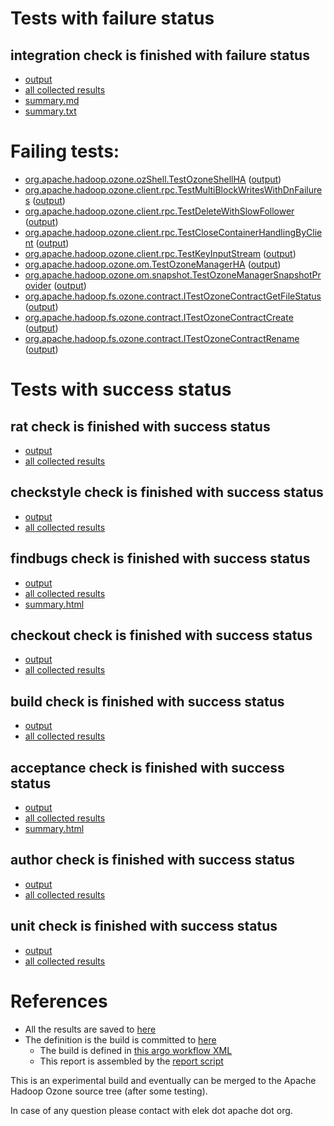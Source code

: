 # Tests with failure status

## integration check is finished with failure status

   * [output](https://raw.githubusercontent.com/elek/ozone-ci-q4/master/pr/pr-hdds-1985-wgmpk/integration/output.log)
   * [all collected results](https://github.com/elek/ozone-ci-q4/tree/master/pr/pr-hdds-1985-wgmpk/integration)
   * [summary.md](https://github.com/elek/ozone-ci-q4/tree/master/pr/pr-hdds-1985-wgmpk/integration/summary.md)
   * [summary.txt](https://github.com/elek/ozone-ci-q4/tree/master/pr/pr-hdds-1985-wgmpk/integration/summary.txt)

# Failing tests: 

 * [org.apache.hadoop.ozone.ozShell.TestOzoneShellHA](hadoop-ozone/integration-test/org.apache.hadoop.ozone.ozShell.TestOzoneShellHA.txt) ([output](hadoop-ozone/integration-test/org.apache.hadoop.ozone.ozShell.TestOzoneShellHA-output.txt))
 * [org.apache.hadoop.ozone.client.rpc.TestMultiBlockWritesWithDnFailures](hadoop-ozone/integration-test/org.apache.hadoop.ozone.client.rpc.TestMultiBlockWritesWithDnFailures.txt) ([output](hadoop-ozone/integration-test/org.apache.hadoop.ozone.client.rpc.TestMultiBlockWritesWithDnFailures-output.txt))
 * [org.apache.hadoop.ozone.client.rpc.TestDeleteWithSlowFollower](hadoop-ozone/integration-test/org.apache.hadoop.ozone.client.rpc.TestDeleteWithSlowFollower.txt) ([output](hadoop-ozone/integration-test/org.apache.hadoop.ozone.client.rpc.TestDeleteWithSlowFollower-output.txt))
 * [org.apache.hadoop.ozone.client.rpc.TestCloseContainerHandlingByClient](hadoop-ozone/integration-test/org.apache.hadoop.ozone.client.rpc.TestCloseContainerHandlingByClient.txt) ([output](hadoop-ozone/integration-test/org.apache.hadoop.ozone.client.rpc.TestCloseContainerHandlingByClient-output.txt))
 * [org.apache.hadoop.ozone.client.rpc.TestKeyInputStream](hadoop-ozone/integration-test/org.apache.hadoop.ozone.client.rpc.TestKeyInputStream.txt) ([output](hadoop-ozone/integration-test/org.apache.hadoop.ozone.client.rpc.TestKeyInputStream-output.txt))
 * [org.apache.hadoop.ozone.om.TestOzoneManagerHA](hadoop-ozone/integration-test/org.apache.hadoop.ozone.om.TestOzoneManagerHA.txt) ([output](hadoop-ozone/integration-test/org.apache.hadoop.ozone.om.TestOzoneManagerHA-output.txt))
 * [org.apache.hadoop.ozone.om.snapshot.TestOzoneManagerSnapshotProvider](hadoop-ozone/integration-test/org.apache.hadoop.ozone.om.snapshot.TestOzoneManagerSnapshotProvider.txt) ([output](hadoop-ozone/integration-test/org.apache.hadoop.ozone.om.snapshot.TestOzoneManagerSnapshotProvider-output.txt))
 * [org.apache.hadoop.fs.ozone.contract.ITestOzoneContractGetFileStatus](hadoop-ozone/ozonefs/org.apache.hadoop.fs.ozone.contract.ITestOzoneContractGetFileStatus.txt) ([output](hadoop-ozone/ozonefs/org.apache.hadoop.fs.ozone.contract.ITestOzoneContractGetFileStatus-output.txt))
 * [org.apache.hadoop.fs.ozone.contract.ITestOzoneContractCreate](hadoop-ozone/ozonefs/org.apache.hadoop.fs.ozone.contract.ITestOzoneContractCreate.txt) ([output](hadoop-ozone/ozonefs/org.apache.hadoop.fs.ozone.contract.ITestOzoneContractCreate-output.txt))
 * [org.apache.hadoop.fs.ozone.contract.ITestOzoneContractRename](hadoop-ozone/ozonefs/org.apache.hadoop.fs.ozone.contract.ITestOzoneContractRename.txt) ([output](hadoop-ozone/ozonefs/org.apache.hadoop.fs.ozone.contract.ITestOzoneContractRename-output.txt))


# Tests with success status

## rat check is finished with success status

   * [output](https://raw.githubusercontent.com/elek/ozone-ci-q4/master/pr/pr-hdds-1985-wgmpk/rat/output.log)
   * [all collected results](https://github.com/elek/ozone-ci-q4/tree/master/pr/pr-hdds-1985-wgmpk/rat)


## checkstyle check is finished with success status

   * [output](https://raw.githubusercontent.com/elek/ozone-ci-q4/master/pr/pr-hdds-1985-wgmpk/checkstyle/output.log)
   * [all collected results](https://github.com/elek/ozone-ci-q4/tree/master/pr/pr-hdds-1985-wgmpk/checkstyle)


## findbugs check is finished with success status

   * [output](https://raw.githubusercontent.com/elek/ozone-ci-q4/master/pr/pr-hdds-1985-wgmpk/findbugs/output.log)
   * [all collected results](https://github.com/elek/ozone-ci-q4/tree/master/pr/pr-hdds-1985-wgmpk/findbugs)
   * [summary.html](https://elek.github.io/ozone-ci-q4/pr/pr-hdds-1985-wgmpk/findbugs/summary.html)


## checkout check is finished with success status

   * [output](https://raw.githubusercontent.com/elek/ozone-ci-q4/master/pr/pr-hdds-1985-wgmpk/checkout/output.log)
   * [all collected results](https://github.com/elek/ozone-ci-q4/tree/master/pr/pr-hdds-1985-wgmpk/checkout)


## build check is finished with success status

   * [output](https://raw.githubusercontent.com/elek/ozone-ci-q4/master/pr/pr-hdds-1985-wgmpk/build/output.log)
   * [all collected results](https://github.com/elek/ozone-ci-q4/tree/master/pr/pr-hdds-1985-wgmpk/build)


## acceptance check is finished with success status

   * [output](https://raw.githubusercontent.com/elek/ozone-ci-q4/master/pr/pr-hdds-1985-wgmpk/acceptance/output.log)
   * [all collected results](https://github.com/elek/ozone-ci-q4/tree/master/pr/pr-hdds-1985-wgmpk/acceptance)
   * [summary.html](https://elek.github.io/ozone-ci-q4/pr/pr-hdds-1985-wgmpk/acceptance/summary.html)


## author check is finished with success status

   * [output](https://raw.githubusercontent.com/elek/ozone-ci-q4/master/pr/pr-hdds-1985-wgmpk/author/output.log)
   * [all collected results](https://github.com/elek/ozone-ci-q4/tree/master/pr/pr-hdds-1985-wgmpk/author)


## unit check is finished with success status

   * [output](https://raw.githubusercontent.com/elek/ozone-ci-q4/master/pr/pr-hdds-1985-wgmpk/unit/output.log)
   * [all collected results](https://github.com/elek/ozone-ci-q4/tree/master/pr/pr-hdds-1985-wgmpk/unit)




# References

 * All the results are saved to [here](https://github.com/elek/ozone-ci-q4/tree/master/pr/pr-hdds-1985-wgmpk/)
 * The definition is the build is committed to [here](https://github.com/elek/argo-ozone)
    * The build is defined in [this argo workflow XML](https://github.com/elek/argo-ozone/blob/master/ozone-build.yaml)
    * This report is assembled by the [report script](https://github.com/elek/argo-ozone/blob/master/scripts/report.sh)

This is an experimental build and eventually can be merged to the Apache Hadoop Ozone source tree (after some testing).

In case of any question please contact with elek dot apache dot org.
